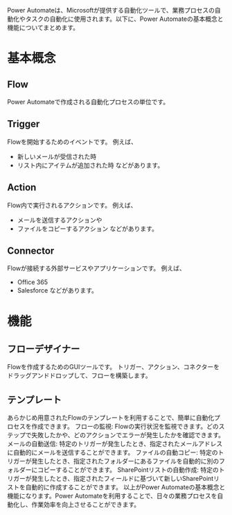 Power Automateは、Microsoftが提供する自動化ツールで、業務プロセスの自動化やタスクの自動化に使用されます。以下に、Power Automateの基本概念と機能についてまとめます。

# 基本概念

## Flow
Power Automateで作成される自動化プロセスの単位です。
## Trigger
Flowを開始するためのイベントです。
例えば、
- 新しいメールが受信された時
- リスト内にアイテムが追加された時
などがあります。
## Action
Flow内で実行されるアクションです。
例えば、
- メールを送信するアクションや
- ファイルをコピーするアクション
などがあります。
  
## Connector
Flowが接続する外部サービスやアプリケーションです。
例えば、
- Office 365
- Salesforce
などがあります。


# 機能

## フローデザイナー
Flowを作成するためのGUIツールです。
トリガー、アクション、コネクターをドラッグアンドドロップして、フローを構築します。
## テンプレート
 あらかじめ用意されたFlowのテンプレートを利用することで、簡単に自動化プロセスを作成できます。
フローの監視: Flowの実行状況を監視できます。どのステップで失敗したかや、どのアクションでエラーが発生したかを確認できます。
メールの自動送信: 特定のトリガーが発生したとき、指定されたメールアドレスに自動的にメールを送信することができます。
ファイルの自動コピー: 特定のトリガーが発生したとき、指定されたフォルダーにあるファイルを自動的に別のフォルダーにコピーすることができます。
SharePointリストの自動作成: 特定のトリガーが発生したとき、指定されたフィールドに基づいて新しいSharePointリストを自動的に作成することができます。
以上がPower Automateの基本概念と機能になります。Power Automateを利用することで、日々の業務プロセスを自動化し、作業効率を向上させることができます。